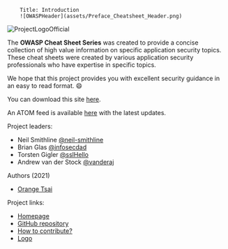         Title: Introduction
        ![OWASPHeader](assets/Preface_Cheatsheet_Header.png)

![ProjectLogoOfficial](assets/Preface_Cheatsheet_Logo.png)

The **OWASP Cheat Sheet Series** was created to provide a concise collection of high value information on specific application security topics. These cheat sheets were created by various application security professionals who have expertise in specific topics.

We hope that this project provides you with excellent security guidance in an easy to read format. :smile:

You can download this site [here](bundle.zip).

An ATOM feed is available [here](News.xml) with the latest updates.

Project leaders:

- Neil Smithline [@neil-smithline](https://github.com/Neil-Smithline)
- Brian Glas [@infosecdad](https://github.com/infosecdad)
- Torsten Gigler [@sslHello](https://github.com/sslHello)
- Andrew van der Stock [@vanderaj](https://github.com/vanderaj)

Authors (2021)

- [Orange Tsai](https://twitter.com/orange_8361)

Project links:

- [Homepage](https://owasp.org/www-project-top-ten/)
- [GitHub repository](https://github.com/OWASP/Top10)
- [How to contribute?](https://github.com/OWASP/Top10/blob/master/CONTRIBUTING.md)
- [Logo](TBA)
